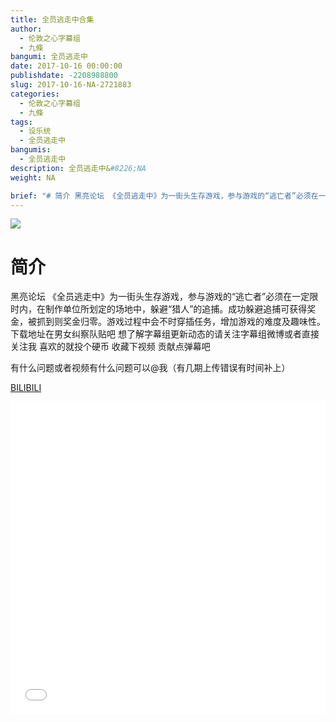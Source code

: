 ```yaml
---
title: 全员逃走中合集
author: 
  - 伦敦之心字幕组
  - 九條
bangumi: 全员逃走中
date: 2017-10-16 00:00:00
publishdate: -2208988800
slug: 2017-10-16-NA-2721883
categories: 
  - 伦敦之心字幕组
  - 九條
tags: 
  - 设乐统
  - 全员逃走中
bangumis: 
  - 全员逃走中
description: 全员逃走中&#8226;NA
weight: NA

brief: "# 简介 黑亮论坛 《全员逃走中》为一街头生存游戏，参与游戏的“逃亡者”必须在一定限时内，在制作单位所划定的场地中，躲避“猎人”的追捕。成功躲避追捕可获得奖金，被抓到则奖金归零。游戏过程中会不时穿插任务，增加游戏的难度及趣味性。下载地址在男女纠察队贴吧 想了解字幕组更新动态的请关注字幕组微博或者直接关注我 喜欢的就投个硬币 收藏下视频 贡献点弹幕吧 有什么问题或者视频有什么问题可以@我（有几期上传错误有时间补上）"
---
```


![](https://i.imgur.com/s3thOzD.jpg)

# 简介  
黑亮论坛 《全员逃走中》为一街头生存游戏，参与游戏的“逃亡者”必须在一定限时内，在制作单位所划定的场地中，躲避“猎人”的追捕。成功躲避追捕可获得奖金，被抓到则奖金归零。游戏过程中会不时穿插任务，增加游戏的难度及趣味性。下载地址在男女纠察队贴吧 想了解字幕组更新动态的请关注字幕组微博或者直接关注我 喜欢的就投个硬币 收藏下视频 贡献点弹幕吧


有什么问题或者视频有什么问题可以@我（有几期上传错误有时间补上）

  [BILIBILI](https://www.bilibili.com/video/av2721883/)


<div class="vcontainer">  <iframe class='video' src="//www.bilibili.com/blackboard/player.html?aid=2721883" width="100%" height="500" frameborder="0" allowfullscreen="allowfullscreen"></iframe></div>
